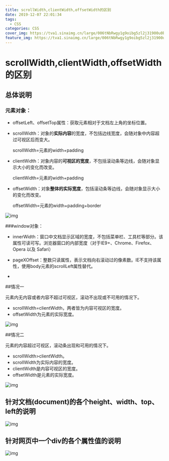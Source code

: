```yaml
---
title: scrollWidth,clientWidth,offsetWidth的区别
date: 2019-12-07 22:01:34
tags:
  - CSS
categories: CSS
cover_img: https://tva1.sinaimg.cn/large/006tNbRwgy1g9oibg5zl2j31900u0b29.jpg
feature_img: https://tva1.sinaimg.cn/large/006tNbRwgy1g9oibg5zl2j31900u0b29.jpg
---
```


# scrollWidth,clientWidth,offsetWidth的区别

## 总体说明

### 元素对象：

- offsetLeft、offsetTop属性：获取元素相对于文档左上角的坐标位置。

* scrollWidth：对象的**实际内容**的宽度，不包括边线宽度，会随对象中内容超过可视区后而变大。

  scrollWidth=元素的width+padding

* clientWidth：对象内容的**可视区的宽度**，不包括滚动条等边线，会随对象显示大小的变化而改变。

  clientWidth=元素的width+padding

* offsetWidth：对象**整体的实际宽度**，包括滚动条等边线，会随对象显示大小的变化而改变。

  offsetWidth=元素的width+padding+border

![img](https://tva1.sinaimg.cn/large/006y8mN6ly1g7aq0kktmyj30gx0gqtam.jpg)

###window对象：

* innerWidth：窗口中文档显示区域的宽度，不包括菜单栏、工具栏等部分。该属性可读可写。浏览器窗口的内部宽度（对于IE9+、Chrome、Firefox、Opera 以及 Safari）
* pageXOffset：整数只读属性，表示文档向右滚动过的像素数。IE不支持该属性，使用body元素的scrollLeft属性替代。

* 

##情况一

元素内无内容或者内容不超过可视区，滚动不出现或不可用的情况下。

* scrollWidth=clientWidth，两者皆为内容可视区的宽度。
* offsetWidth为元素的实际宽度。

![img](https://tva1.sinaimg.cn/large/006y8mN6ly1g7aoj7ezc9j30eo07hjs6.jpg)

##情况二

元素的内容超过可视区，滚动条出现和可用的情况下。

* scrollWidth>clientWidth。
* scrollWidth为实际内容的宽度。
* clientWidth是内容可视区的宽度。
* offsetWidth是元素的实际宽度。

![img](https://tva1.sinaimg.cn/large/006y8mN6ly1g7aokjodirj30h40a1q41.jpg)

## 针对文档(document)的各个height、width、top、left的说明

![img](https://tva1.sinaimg.cn/large/006y8mN6ly1g7apu7784cj30dw0fa0tw.jpg)

## 针对网页中一个div的各个属性值的说明

![img](https://tva1.sinaimg.cn/large/006y8mN6ly1g7apvi51ygj30jg0ga400.jpg)